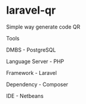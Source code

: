 # laravel-qr
Simple way generate code QR

Tools

DMBS            - PostgreSQL

Language Server - PHP

Framework       - Laravel

Dependency      - Composer

IDE             - Netbeans
